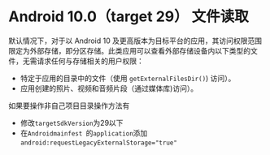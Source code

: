 # Android 10.0（target 29） 文件读取

默认情况下，对于以 Android 10 及更高版本为目标平台的应用，其访问权限范围限定为外部存储，即分区存储。此类应用可以查看外部存储设备内以下类型的文件，无需请求任何与存储相关的用户权限：

- 特定于应用的目录中的文件（使用 `getExternalFilesDir()`) 访问）。
- 应用创建的照片、视频和音频片段（通过媒体库)访问）。

如果要操作非自己项目目录操作方法有

* 修改`targetSdkVersion`为29以下
* 在`Androidmainfest `的`application`添加`android:requestLegacyExternalStorage="true"`

